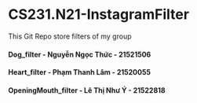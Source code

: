 # CS231.N21-InstagramFilter
This Git Repo store filters of my group
#### Dog_filter - Nguyễn Ngọc Thức - 21521506
#### Heart_filter - Phạm Thanh Lâm - 21520055
#### OpeningMouth_filter - Lê Thị Như Ý - 21522818

